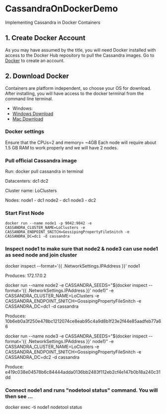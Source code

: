 # CassandraOnDockerDemo
Implementing Cassandra in Docker Containers

## 1. Create Docker Account
As you may have assumed by the title, you will need Docker installed with access to the Docker Hub repository to pull the Cassandra images. Go to [Docker](https://hub.docker.com/) to create an account.

## 2. Download Docker
Containers are platform independent, so choose your OS for download. 
After installing, you will have access to the docker terminal from the command line terminal.
- Windows:
- [Windows Download](https://docs.docker.com/docker-for-windows/install/)
- [Mac Download](https://docs.docker.com/docker-for-mac/install/)


### Docker settings
Ensure that the CPUs=2 and memory= ~4GB 
Each node will require about 1.5 GB RAM to work properly and we will have 2 nodes.

### Pull official Cassandra image
Run: docker pull cassandra in terminal

Datacenters:
dc1
dc2

Cluster name:
LoClusters

Nodes:
node1 - dc1
node2 - dc1
node3 - dc2

### Start First Node

```
docker run --name node1 -p 9042:9042 -e CASSANDRA_CLUSTER_NAME=LoClusters -e CASSANDRA_ENDPOINT_SNITCH=GossipingPropertyFileSnitch -e CASSANDRA_DC=dc1 -d cassandra
```


### Inspect node1 to make sure that node2 & node3 can use node1 as seed node and join cluster

docker inspect --format='{{ .NetworkSettings.IPAddress }}' node1

Produces: 172.17.0.2

docker run --name node2 -e CASSANDRA_SEEDS="$(docker inspect --format='{{ .NetworkSettings.IPAddress }}' node1)" -e CASSANDRA_CLUSTER_NAME=LoClusters -e CASSANDRA_ENDPOINT_SNITCH=GossipingPropertyFileSnitch -e CASSANDRA_DC=dc1 -d cassandra

Produces: 10b6eb0a3f250e478bc1212074ce8eab95c4a9d8b1f23e2f44e85aadfeb77a66
 
docker run --name node3 -e CASSANDRA_SEEDS="$(docker inspect --format='{{ .NetworkSettings.IPAddress }}' node1)" -e CASSANDRA_CLUSTER_NAME=LoClusters -e CASSANDRA_ENDPOINT_SNITCH=GossipingPropertyFileSnitch -e CASSANDRA_DC=dc2 -d cassandra

Produce: e419c038e04578b6c84444adda0136bb2483f112eb2cf4e147b0b18a240c31dd


### Connect node1 and runs "nodetool status" command. You will then see ...

docker exec -ti node1 nodetool status
